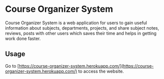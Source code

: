 # Course Organizer System

Course Organizer System is a web application for users to gain useful information about subjects, departments, projects, and share subject notes, reviews, posts with other users which saves their time and helps in getting work done faster.

## Usage

Go to [https://course-organizer-system.herokuapp.com/](https://course-organizer-system.herokuapp.com/) to access the website. 

